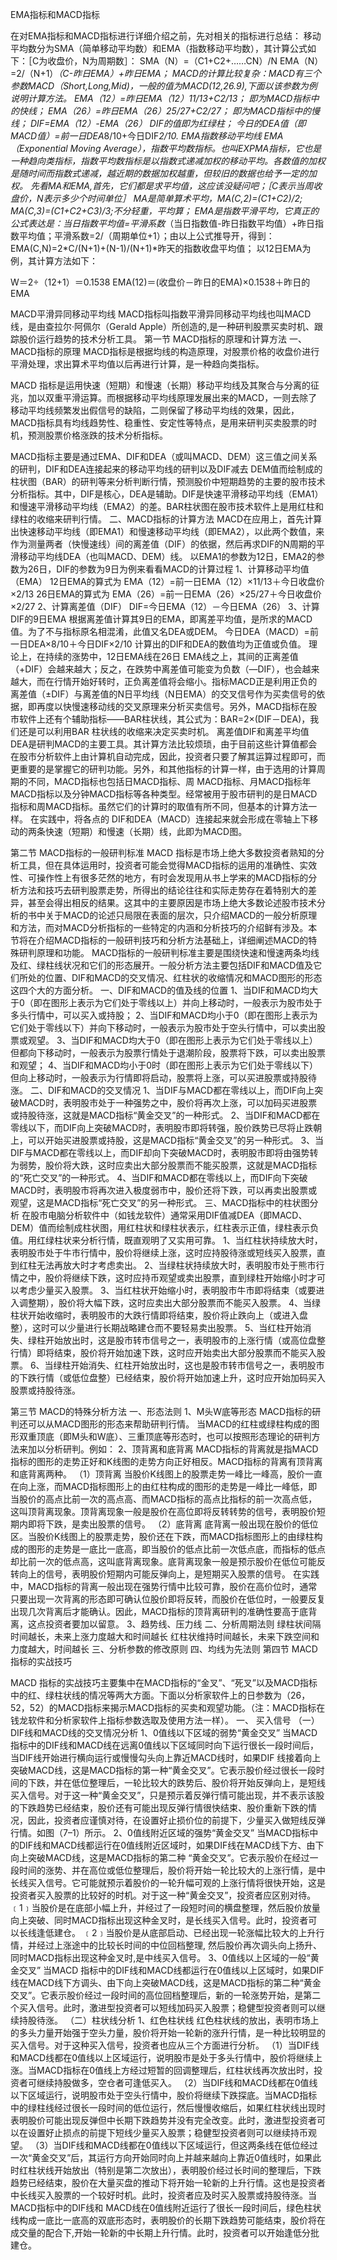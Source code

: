 EMA指标和MACD指标

在对EMA指标和MACD指标进行详细介绍之前，先对相关的指标进行总结：
移动平均数分为SMA（简单移动平均数）和EMA（指数移动平均数），其计算公式如下：［C为收盘价，N为周期数］：
SMA（N）=（C1+C2+……CN）/N
EMA（N）=2/（N+1）*（C-昨日EMA）+昨日EMA；
MACD的计算比较复杂：MACD有三个参数MACD（Short,Long,Mid)，一般的值为MACD(12,26.9),下面以该参数为例说明计算方法。
EMA（12）=昨日EMA（12）*11/13+C*2/13；   即为MACD指标中的快线；
EMA（26）=昨日EMA（26）*25/27+C*2/27；   即为MACD指标中的慢线；
DIF=EMA（12）-EMA（26）         DIF的值即为红绿柱；
今日的DEA值（即MACD值）=前一日DEA*8/10+今日DIF*2/10.
EMA指数移动平均线
EMA（Exponential Moving Average），指数平均数指标。也叫EXPMA指标，它也是一种趋向类指标，指数平均数指标是以指数式递减加权的移动平均。各数值的加权是随时间而指数式递减，越近期的数据加权越重，但较旧的数据也给予一定的加权。
先看MA和EMA,首先，它们都是求平均值，这应该没疑问吧；［C表示当周收盘价，N表示多少个时间单位］
MA是简单算术平均，MA(C,2)=(C1+C2)/2; MA(C,3)=(C1+C2+C3)/3;不分轻重，平均算；
EMA是指数平滑平均，它真正的公式表达是：当日指数平均值=平滑系数*（当日指数值-昨日指数平均值）+昨日指数平均值；平滑系数=2/（周期单位+1）；由以上公式推导开，得到：EMA(C,N)=2*C/(N+1)+(N-1)/(N+1)*昨天的指数收盘平均值；
以12日EMA为例，其计算方法如下：

W＝2÷（12+1）＝0.1538
EMA(12)＝(收盘价－昨日的EMA)×0.1538＋昨日的EMA

MACD平滑异同移动平均线
MACD指标叫指数平滑异同移动平均线也叫MACD线，是由查拉尔·阿佩尔（Gerald Apple）所创造的,是一种研判股票买卖时机、跟踪股价运行趋势的技术分析工具。
第一节 MACD指标的原理和计算方法
一、MACD指标的原理
MACD指标是根据均线的构造原理，对股票价格的收盘价进行平滑处理，求出算术平均值以后再进行计算，是一种趋向类指标。

MACD 指标是运用快速（短期）和慢速（长期）移动平均线及其聚合与分离的征兆，加以双重平滑运算。而根据移动平均线原理发展出来的MACD，一则去除了移动平均线频繁发出假信号的缺陷，二则保留了移动平均线的效果，因此，MACD指标具有均线趋势性、稳重性、安定性等特点，是用来研判买卖股票的时机，预测股票价格涨跌的技术分析指标。

MACD指标主要是通过EMA、DIF和DEA（或叫MACD、DEM）这三值之间关系的研判，DIF和DEA连接起来的移动平均线的研判以及DIF减去 DEM值而绘制成的柱状图（BAR）的研判等来分析判断行情，预测股价中短期趋势的主要的股市技术分析指标。其中，DIF是核心，DEA是辅助。DIF是快速平滑移动平均线（EMA1）和慢速平滑移动平均线（EMA2）的差。BAR柱状图在股市技术软件上是用红柱和绿柱的收缩来研判行情。
二、MACD指标的计算方法
MACD在应用上，首先计算出快速移动平均线（即EMA1）和慢速移动平均线（即EMA2），以此两个数值，来作为测量两者（快慢速线）间的离差值（DIF）的依据，然后再求DIF的N周期的平滑移动平均线DEA（也叫MACD、DEM）线。
以EMA1的参数为12日，EMA2的参数为26日，DIF的参数为9日为例来看看MACD的计算过程
1、计算移动平均值（EMA）
12日EMA的算式为
EMA（12）=前一日EMA（12）×11/13＋今日收盘价×2/13
26日EMA的算式为
EMA（26）=前一日EMA（26）×25/27＋今日收盘价×2/27
2、计算离差值（DIF）
DIF=今日EMA（12）－今日EMA（26）
3、计算DIF的9日EMA
根据离差值计算其9日的EMA，即离差平均值，是所求的MACD值。为了不与指标原名相混淆，此值又名DEA或DEM。
今日DEA（MACD）=前一日DEA×8/10＋今日DIF×2/10
计算出的DIF和DEA的数值均为正值或负值。
理论上，在持续的涨势中，12日EMA线在26日 EMA线之上，其间的正离差值（+DIF）会越来越大；反之，在跌势中离差值可能变为负数（—DIF），也会越来越大，而在行情开始好转时，正负离差值将会缩小。指标MACD正是利用正负的离差值（±DIF）与离差值的N日平均线（N日EMA）的交叉信号作为买卖信号的依据，即再度以快慢速移动线的交叉原理来分析买卖信号。另外，MACD指标在股市软件上还有个辅助指标——BAR柱状线，其公式为：BAR=2×(DIF－DEA)，我们还是可以利用BAR 柱状线的收缩来决定买卖时机。
离差值DIF和离差平均值DEA是研判MACD的主要工具。其计算方法比较烦琐，由于目前这些计算值都会在股市分析软件上由计算机自动完成，因此，投资者只要了解其运算过程即可，而更重要的是掌握它的研判功能。另外，和其他指标的计算一样，由于选用的计算周期的不同，MACD指标也包括日MACD指标、周 MACD指标、月MACD指标年MACD指标以及分钟MACD指标等各种类型。经常被用于股市研判的是日MACD指标和周MACD指标。虽然它们的计算时的取值有所不同，但基本的计算方法一样。
在实践中，将各点的 DIF和DEA（MACD）连接起来就会形成在零轴上下移动的两条快速（短期）和慢速（长期）线，此即为MACD图。

第二节 MACD指标的一般研判标准
MACD 指标是市场上绝大多数投资者熟知的分析工具，但在具体运用时，投资者可能会觉得MACD指标的运用的准确性、实效性、可操作性上有很多茫然的地方，有时会发现用从书上学来的MACD指标的分析方法和技巧去研判股票走势，所得出的结论往往和实际走势存在着特别大的差异，甚至会得出相反的结果。这其中的主要原因是市场上绝大多数论述股市技术分析的书中关于MACD的论述只局限在表面的层次，只介绍MACD的一般分析原理和方法，而对MACD分析指标的一些特定的内涵和分析技巧的介绍鲜有涉及。本节将在介绍MACD指标的一般研判技巧和分析方法基础上，详细阐述MACD的特殊研判原理和功能。
MACD指标的一般研判标准主要是围绕快速和慢速两条均线及红、绿柱线状况和它们的形态展开。一般分析方法主要包括DIF和MACD值及它们所处的位置、DIF和MACD的交叉情况、红柱状的收缩情况和MACD图形的形态这四个大的方面分析。
一、DIF和MACD的值及线的位置
1、当DIF和MACD均大于0（即在图形上表示为它们处于零线以上）并向上移动时，一般表示为股市处于多头行情中，可以买入或持股；
2、当DIF和MACD均小于0（即在图形上表示为它们处于零线以下）并向下移动时，一般表示为股市处于空头行情中，可以卖出股票或观望。
3、当DIF和MACD均大于0（即在图形上表示为它们处于零线以上）但都向下移动时，一般表示为股票行情处于退潮阶段，股票将下跌，可以卖出股票和观望；
4、当DIF和MACD均小于0时（即在图形上表示为它们处于零线以下）但向上移动时，一般表示为行情即将启动，股票将上涨，可以买进股票或持股待涨。
二、DIF和MACD的交叉情况
1、当DIF与MACD都在零线以上，而DIF向上突破MACD时，表明股市处于一种强势之中，股价将再次上涨，可以加码买进股票或持股待涨，这就是MACD指标“黄金交叉”的一种形式。
2、当DIF和MACD都在零线以下，而DIF向上突破MACD时，表明股市即将转强，股价跌势已尽将止跌朝上，可以开始买进股票或持股，这是MACD指标“黄金交叉”的另一种形式。
3、当DIF与MACD都在零线以上，而DIF却向下突破MACD时，表明股市即将由强势转为弱势，股价将大跌，这时应卖出大部分股票而不能买股票，这就是MACD指标的“死亡交叉”的一种形式。
4、当DIF和MACD都在零线以上，而DIF向下突破MACD时，表明股市将再次进入极度弱市中，股价还将下跌，可以再卖出股票或观望，这是MACD指标“死亡交叉”的另一种形式。
三、MACD指标中的柱状图分析
在股市电脑分析软件中（如钱龙软件）通常采用DIF值减DEA（即MACD、DEM）值而绘制成柱状图，用红柱状和绿柱状表示，红柱表示正值，绿柱表示负值。用红绿柱状来分析行情，既直观明了又实用可靠。
1、当红柱状持续放大时，表明股市处于牛市行情中，股价将继续上涨，这时应持股待涨或短线买入股票，直到红柱无法再放大时才考虑卖出。
2、当绿柱状持续放大时，表明股市处于熊市行情之中，股价将继续下跌，这时应持币观望或卖出股票，直到绿柱开始缩小时才可以考虑少量买入股票。
3、当红柱状开始缩小时，表明股市牛市即将结束（或要进入调整期），股价将大幅下跌，这时应卖出大部分股票而不能买入股票。
4、当绿柱状开始收缩时，表明股市的大跌行情即将结束，股价将止跌向上（或进入盘整），这时可以少量进行长期战略建仓而不要轻易卖出股票。
5、当红柱开始消失、绿柱开始放出时，这是股市转市信号之一，表明股市的上涨行情（或高位盘整行情）即将结束，股价将开始加速下跌，这时应开始卖出大部分股票而不能买入股票。
6、当绿柱开始消失、红柱开始放出时，这也是股市转市信号之一，表明股市的下跌行情（或低位盘整）已经结束，股价将开始加速上升，这时应开始加码买入股票或持股待涨。

第三节 MACD的特殊分析方法
一、形态法则
1、M头W底等形态
MACD指标的研判还可以从MACD图形的形态来帮助研判行情。
当MACD的红柱或绿柱构成的图形双重顶底（即M头和W底）、三重顶底等形态时，也可以按照形态理论的研判方法来加以分析研判。例如：
2、顶背离和底背离
MACD指标的背离就是指MACD指标的图形的走势正好和K线图的走势方向正好相反。MACD指标的背离有顶背离和底背离两种。
（1）顶背离
当股价K线图上的股票走势一峰比一峰高，股价一直在向上涨，而MACD指标图形上的由红柱构成的图形的走势是一峰比一峰低，即当股价的高点比前一次的高点高、而MACD指标的高点比指标的前一次高点低，这叫顶背离现象。顶背离现象一般是股价在高位即将反转转势的信号，表明股价短期内即将下跌，是卖出股票的信号。
（2）底背离
底背离一般出现在股价的低位区。当股价K线图上的股票走势，股价还在下跌，而MACD指标图形上的由绿柱构成的图形的走势是一底比一底高，即当股价的低点比前一次低点底，而指标的低点却比前一次的低点高，这叫底背离现象。底背离现象一般是预示股价在低位可能反转向上的信号，表明股价短期内可能反弹向上，是短期买入股票的信号。
在实践中，MACD指标的背离一般出现在强势行情中比较可靠，股价在高价位时，通常只要出现一次背离的形态即可确认位股价即将反转，而股价在低位时，一般要反复出现几次背离后才能确认。因此，MACD指标的顶背离研判的准确性要高于底背离，这点投资者要加以留意。
3、趋势线、压力线
二、分析周期法则
绿柱状间隔时间越长，未来上涨力度越大和时间越长
红柱状维持时间越长，未来下跌空间和力度越大，时间越长
三、分析参数的修改原则
四、均线为先法则
第四节 MACD指标的实战技巧

MACD 指标的实战技巧主要集中在MACD指标的“金叉”、“死叉”以及MACD指标中的红、绿柱状线的情况等两大方面。下面以分析家软件上的日参数为（26， 52，52）的MACD指标来揭示MACD指标的买卖和观望功能。（注：MACD指标在钱龙软件和分析家软件上指标参数选取及使用方法一样）。
一、 买入信号
（一）DIF线和MACD线的交叉情况分析
1、0值线以下区域的弱势“黄金交叉”
当MACD 指标中的DIF线和MACD线在远离0值线以下区域同时向下运行很长一段时间后，当DIF线开始进行横向运行或慢慢勾头向上靠近MACD线时，如果DIF 线接着向上突破MACD线，这是MACD指标的第一种“黄金交叉”。它表示股价经过很长一段时间的下跌，并在低位整理后，一轮比较大的跌势后、股价将开始反弹向上，是短线买入信号。对于这一种“黄金交叉”，只是预示着反弹行情可能出现，并不表示该股的下跌趋势已经结束，股价还有可能出现反弹行情很快结束、股价重新下跌的情况，因此，投资者应谨慎对待，在设置好止损价位的前提下，少量买入做短线反弹行情。如图（7–1）所示。
2、0值线附近区域的强势“黄金交叉”
当MACD指标中的DIF线和MACD线都运行在0值线附近区域时，如果DIF线在MACD线下方、由下向上突破MACD线，这是MACD指标的第二种 “黄金交叉”。它表示股价在经过一段时间的涨势、并在高位或低位整理后，股价将开始一轮比较大的上涨行情，是中长线买入信号。它可能就预示着股价的一轮升幅可观的上涨行情将很快开始，这是投资者买入股票的比较好的时机。对于这一种“黄金交叉”，投资者应区别对待。
﹝1﹞当股价是在底部小幅上升，并经过了一段短时间的横盘整理，然后股价放量向上突破、同时MACD指标出现这种金叉时，是长线买入信号。此时，投资者可以长线逢低建仓。
﹝2﹞当股价是从底部启动、已经出现一轮涨幅比较大的上升行情，并经过上涨途中的比较长时间的中位回档整理, 然后股价再次调头向上扬升、同时MACD指标出现这种金叉时,是中线买入信号。
3、0值线以上区域的一般“黄金交叉”
当MACD 指标中的DIF线和MACD线都运行在0值线以上区域时，如果DIF线在MACD线下方调头、由下向上突破MACD线，这是MACD指标的第二种“黄金交叉”。它表示股价经过一段时间的高位回档整理后，新的一轮涨势开始，是第二个买入信号。此时，激进型投资者可以短线加码买入股票；稳健型投资者则可以继续持股待涨。
（二）柱状线分析
1、红色柱状线
红色柱状线的放出，表明市场上的多头力量开始强于空头力量，股价将开始一轮新的涨升行情，是一种比较明显的买入信号。对于这种买入信号，投资者也应从三个方面进行分析。
（1）当DIF线和MACD线都在0值线以上区域运行，说明股市是处于多头行情中，股价将继续上涨。当MACD指标在0值线上方经过短暂的回调整理后，红柱状线再次放出时，投资者可继续持股做多，空仓者可逢低买入。
（2）当DIF线和MACD线都在0值线以下区域运行，说明股市处于空头行情中，股价将继续下跌探底。当MACD指标中的绿柱线经过很长一段时间的低位运行，然后慢慢收缩后，如果红柱状线出现时表明股价可能出现反弹但中长期下跌趋势并没有完全改变。此时，激进型投资者可以在设置好止损点的前提下短线少量买入股票；稳健型投资者则可以继续持币观望。
（3）当DIF线和MACD线都在0值线以下区域运行，但这两条线在低位经过一次“黄金交叉”后，其运行方向开始同时向上并越来越向上靠近0值线时，如果此时红柱状线开始放出（特别是第二次放出），表明股价经过长时间的整理后，下跌趋势已经结束，股价在大量买盘的推动下将开始一轮新的上升行情。这也是投资者中长线买入股票的一个较好时机。此时，投资者应及时买入股票或持股待涨。当MACD指标中的DIF线和 MACD线在0值线附近运行了很长一段时间后，绿色柱状线构成一底比一底高的双底形态时，表明股价的长期下跌趋势可能结束，股价将在成交量的配合下,开始一轮新的中长期上升行情。此时，投资者可以开始逢低分批建仓。
